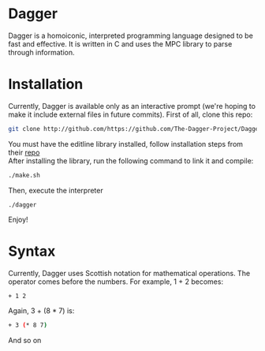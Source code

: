 # Dagger
Dagger is a homoiconic, interpreted programming language designed to be fast and effective. It is written in C and uses the MPC library to parse through information.

# Installation
Currently, Dagger is available only as an interactive prompt (we're hoping to make it include external files in future commits). First of all, clone this repo:
```bash
git clone http://github.com/https://github.com/The-Dagger-Project/Dagger-Lang
```
You must have the editline library installed, follow installation steps from their [repo](https://github.com/troglobit/editline) <br>
After installing the library, run the following command to link it and compile:
```bash
./make.sh
```
Then, execute the interpreter
```
./dagger
```
Enjoy!

# Syntax
Currently, Dagger uses Scottish notation for mathematical operations. The operator comes before the numbers. For example, 1 + 2 becomes:
```bash
+ 1 2
```
Again, 3 + (8 * 7) is:
```bash
+ 3 (* 8 7)
```
And so on
